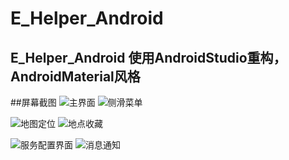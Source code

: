 # E_Helper_Android
E_Helper_Android
 使用AndroidStudio重构，AndroidMaterial风格
---
##屏幕截图
![主界面](http://77l5l6.com1.z0.glb.clouddn.com/Screenshot_1.png?imageView2/2/w/400/q/75) ![侧滑菜单](http://77l5l6.com1.z0.glb.clouddn.com/Screenshot_3.png?imageView2/2/w/400/q/75)

![地图定位](http://77l5l6.com1.z0.glb.clouddn.com/Screenshot_2.png?imageView2/2/w/400/q/75)  ![地点收藏](http://77l5l6.com1.z0.glb.clouddn.com/Screenshot_4.png?imageView2/2/w/400/q/75)

![服务配置界面](http://77l5l6.com1.z0.glb.clouddn.com/Screenshot_5.png?imageView2/2/w/400/q/75) ![消息通知](http://77l5l6.com1.z0.glb.clouddn.com/Screenshot_6.png?imageView2/2/w/400/q/75)


